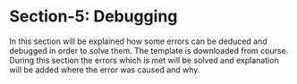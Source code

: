 # Section-5: Debugging

In this section will be explained how some errors can be deduced and debugged in order to solve them.
The template is downloaded from course. During this section the errors which is met will be solved and explanation will be added where the error was caused and why.

